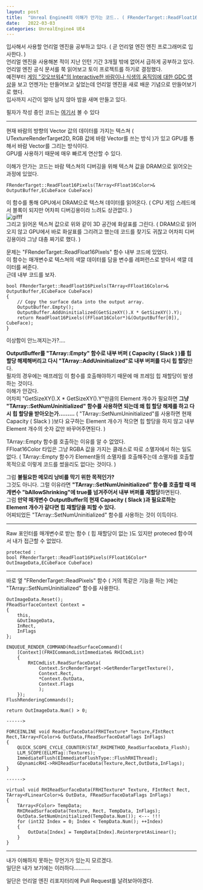 ```yaml
---
layout: post
title:  "Unreal Engine4의 이해가 안가는 코드.. ( FRenderTarget::ReadFloat16Pixels )"
date:   2022-03-03
categories: UnrealEngine4 UE4
---
```


입사해서 사용할 언리얼 엔진을 공부하고 있다. ( 곧 언리얼 엔진 엔진 프로그래머로 입사한다. )                      
언리얼 엔진을 사용해본 적이 지난 인턴 기간 3개월 밖에 없어서 급하게 공부하고 있다.           
언리얼 엔진 공식 문서를 쭉 읽어보고 토이 프로젝트를 하기로 결정했다.         
예전부터 [게임 "갓오브워4"의 Interactive한 바람이나 식생의 움직임에 대한 GDC 영상](https://youtu.be/MKX45_riWQA)을 보고 언젠가는 만들어보고 싶었는데 언리얼 엔진을 새로 배운 기념으로 만들어보기로 했다.          
입사까지 시간이 얼마 남지 않아 밤을 새며 만들고 있다.        

필자가 작성 중인 코드는 [여기서](https://github.com/SungJJinKang/UE4_Interactive_Wind_and_Vegetation_in_God_of_War) 볼 수 있다                            

-----------------------                

현재 바람의 방향의 Vector 값의 데이터를 가지는 텍스쳐 ( UTextureRenderTarget2D, RGB 값에 바람 Vector를 쓰는 방식 )가 있고 GPU를 통해서 바람 Vector를 그리는 방식이다.       
GPU를 사용하기 때문에 매우 빠르게 연산할 수 있다.                      

이해가 안가는 코드는 바람 텍스쳐의 디버깅을 위해 텍스쳐 값을 DRAM으로 읽어오는 과정에 있었다.            
         
```
FRenderTarget::ReadFloat16Pixels(TArray<FFloat16Color>& OutputBuffer,ECubeFace CubeFace)
```
           
이 함수를 통해 GPU에서 DRAM으로 텍스쳐 데이터를 읽어온다. ( CPU 게임 스레드에서 블록이 되지만 어차피 디버깅용이라 느려도 상관없다. )            
![gifff](https://user-images.githubusercontent.com/33873804/156438399-b6e9e75f-f73f-48f2-bbc5-83ba9268ca47.gif)          
그리고 읽어온 텍스쳐 값으로 위와 같이 3D 공간에 화살표를 그린다. ( DRAM으로 읽어오지 않고 GPU에서 바로 화살표를 그리려고 했는데 코드를 찾기도 귀찮고 어차피 디버깅용이라 그냥 대충 짜기로 했다. )                
        
문제는 "FRenderTarget::ReadFloat16Pixels" 함수 내부 코드에 있었다.      
이 함수는 매개변수로 텍스쳐의 색깔 데이터를 담을 변수를 레퍼런스로 받아서 색깔 데이터를 써준다.        
근데 내부 코드를 보자.         

``` 
bool FRenderTarget::ReadFloat16Pixels(TArray<FFloat16Color>& OutputBuffer,ECubeFace CubeFace)
{
	// Copy the surface data into the output array.
	OutputBuffer.Empty();
	OutputBuffer.AddUninitialized(GetSizeXY().X * GetSizeXY().Y);
	return ReadFloat16Pixels((FFloat16Color*)&(OutputBuffer[0]), CubeFace);
}
```          

이상함이 안느껴지는가?....          

**OutputBuffer를 "TArray::Empty" 함수로 내부 버퍼 ( Capacity ( Slack ) )를 힙 할당 해제해버리고 다시 "TArray::AddUninitialized"로 내부 버퍼를 다시 힙 할당**한다.       
필자의 경우에는 매프레임 이 함수를 호출해야하기 때문에 매 프레임 힙 재할당이 발생하는 것이다.                      
이해가 안갔다.      
어차피 "GetSizeXY().X * GetSizeXY().Y"만큼의 Element 개수가 필요하면 **그냥 "TArray::SetNumUninitialized" 함수를 사용하면 되는데 왜 힙 할당 해제를 하고 다시 힙 할당을 받아오는가.........** ( "TArray::SetNumUninitialized"를 사용하면 현재 Capacity ( Slack ) )보다 요구하는 Element 개수가 적으면 힙 할당을 하지 않고 내부 Element 개수의 숫자 값만 바꾸어주면된다. )           
    
TArray::Empty 함수를 호출하는 이유를 알 수 없었다.            
FFloat16Color 타입은 그냥 RGBA 값을 가지는 클래스로 따로 소멸자에서 하는 일도 없다. ( TArray::Empty 함수가 Element들의 소멸자를 호출해주는데 소멸자를 호출할 목적으로 이렇게 코드를 썼을리도 없다는 것이다. )                    

그럼 **불필요한 메모리 낭비를 막기 위한 목적인가?**                
그것도 아니다. 그럴 이유라면 **"TArray::SetNumUninitialized" 함수를 호출할 때 매개변수 "bAllowShrinking"에 true를 넘겨주어서 내부 버퍼를 재할당**하면된다.                          
그럼 **만약 매개변수 OutputBuffer의 현재 Capacity ( Slack )과 필요로하는 Element 개수가 같다면 힙 재할당을 피할 수 있다.**        
어찌되었든 "TArray::SetNumUninitialized" 함수를 사용하는 것이 이득이다.          
                
----------------------         
               
Raw 포인터를 매개변수로 받는 함수 ( 힙 재할당이 없는 )도 있지만 proteced 함수여서 내가 접근할 수 없었다.          
```
protected : 
bool FRenderTarget::ReadFloat16Pixels(FFloat16Color* OutImageData,ECubeFace CubeFace)
```        
             
------------------
          
바로 옆 "FRenderTarget::ReadPixels" 함수 ( 거의 똑같은 기능을 하는 )에는 "TArray::SetNumUninitialized" 함수를 사용한다.     
```
OutImageData.Reset();
FReadSurfaceContext Context =
{
    this,
    &OutImageData,
    InRect,
    InFlags
};

ENQUEUE_RENDER_COMMAND(ReadSurfaceCommand)(
    [Context](FRHICommandListImmediate& RHICmdList)
    {
        RHICmdList.ReadSurfaceData(
            Context.SrcRenderTarget->GetRenderTargetTexture(),
            Context.Rect,
            *Context.OutData,
            Context.Flags
            );
    });
FlushRenderingCommands();

return OutImageData.Num() > 0;

------>             

FORCEINLINE void ReadSurfaceData(FRHITexture* Texture,FIntRect Rect,TArray<FColor>& OutData,FReadSurfaceDataFlags InFlags)
{
    QUICK_SCOPE_CYCLE_COUNTER(STAT_RHIMETHOD_ReadSurfaceData_Flush);
    LLM_SCOPE(ELLMTag::Textures);
    ImmediateFlush(EImmediateFlushType::FlushRHIThread);  
    GDynamicRHI->RHIReadSurfaceData(Texture,Rect,OutData,InFlags);
}

------>     

virtual void RHIReadSurfaceData(FRHITexture* Texture, FIntRect Rect, TArray<FLinearColor>& OutData, FReadSurfaceDataFlags InFlags)
{
    TArray<FColor> TempData;
    RHIReadSurfaceData(Texture, Rect, TempData, InFlags);
    OutData.SetNumUninitialized(TempData.Num()); <--- !!!
    for (int32 Index = 0; Index < TempData.Num(); ++Index)
    {
        OutData[Index] = TempData[Index].ReinterpretAsLinear();
    }
}
```


-------------------------------------          

내가 이해하지 못하는 무언가가 있는지 모르겠다.          
일단은 내가 보기에는 이러하다...........         

일단은 언리얼 엔진 리포지터리에 Pull Request를 날려보아야겠다.         






